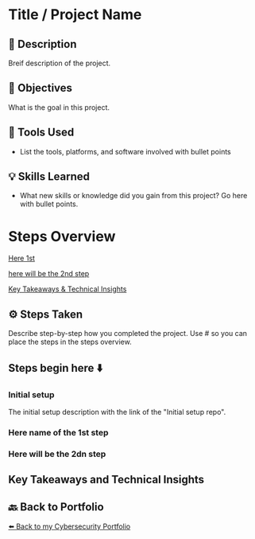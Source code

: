 # Title / Project Name


## 📝 Description
Breif description of the project.

## 🎯 Objectives

What is the goal in this project.

## 🔧 Tools Used

- List the tools, platforms, and software involved with bullet points

## 💡 Skills Learned

- What new skills or knowledge did you gain from this project? Go here with bullet points.

# Steps Overview

[Here 1st](#Here-1st)
   
[here will be the 2nd step](#here-will-be-the-2nd-step)

[Key Takeaways & Technical Insights](#Key-Takeaways-and-Technical-Insights)

## ⚙️ Steps Taken
Describe step-by-step how you completed the project. Use # so you can place the steps in the steps overview.

## Steps begin here ⬇️ 

### Initial setup

The initial setup description with the link of the "Initial setup repo".

### Here name of the 1st step

### Here will be the 2dn step

## Key Takeaways and Technical Insights

## 🔙 Back to Portfolio
[⬅️ Back to my Cybersecurity Portfolio](https://github.com/RobinBoucherSec/RobinBoucherSec)
